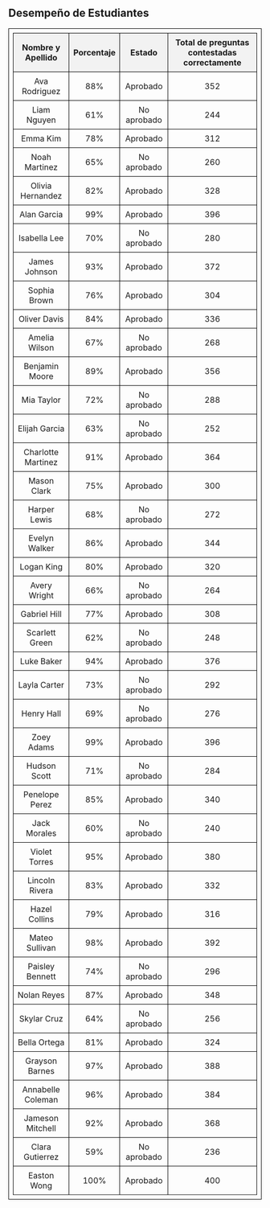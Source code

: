 <!DOCTYPE html>
<html lang="en">
<head>
  <meta charset="UTF-8">
  <meta name="viewport" content="width=device-width, initial-scale=1.0">
  <title>Tabla de Desempeño de Estudiantes</title>
  <style>
    table {
      width: 100%;
      border-collapse: collapse;
    }
    table, th, td {
      border: 1px solid black;
      text-align: center;
      padding: 8px;
    }
    th {
      background-color: #f2f2f2;
    }
  </style>
</head>
<body>

<h2>Desempeño de Estudiantes</h2>

<table>
  <thead>
    <tr>
      <th>Nombre y Apellido</th>
      <th>Porcentaje</th>
      <th>Estado</th>
      <th>Total de preguntas contestadas correctamente</th>
    </tr>
  </thead>
  <tbody>
    <tr>
      <td>Ava Rodriguez</td>
      <td>88%</td>
      <td>Aprobado</td>
      <td>352</td>
    </tr>
    <tr>
      <td>Liam Nguyen</td>
      <td>61%</td>
      <td>No aprobado</td>
      <td>244</td>
    </tr>
    <tr>
      <td>Emma Kim</td>
      <td>78%</td>
      <td>Aprobado</td>
      <td>312</td>
    </tr>
    <tr>
      <td>Noah Martinez</td>
      <td>65%</td>
      <td>No aprobado</td>
      <td>260</td>
    </tr>
    <tr>
      <td>Olivia Hernandez</td>
      <td>82%</td>
      <td>Aprobado</td>
      <td>328</td>
    </tr>
    <tr>
      <td>Alan Garcia</td>
      <td>99%</td>
      <td>Aprobado</td>
      <td>396</td>
    </tr>
    <tr>
      <td>Isabella Lee</td>
      <td>70%</td>
      <td>No aprobado</td>
      <td>280</td>
    </tr>
    <tr>
      <td>James Johnson</td>
      <td>93%</td>
      <td>Aprobado</td>
      <td>372</td>
    </tr>
    <tr>
      <td>Sophia Brown</td>
      <td>76%</td>
      <td>Aprobado</td>
      <td>304</td>
    </tr>
    <tr>
      <td>Oliver Davis</td>
      <td>84%</td>
      <td>Aprobado</td>
      <td>336</td>
    </tr>
    <tr>
      <td>Amelia Wilson</td>
      <td>67%</td>
      <td>No aprobado</td>
      <td>268</td>
    </tr>
    <tr>
      <td>Benjamin Moore</td>
      <td>89%</td>
      <td>Aprobado</td>
      <td>356</td>
    </tr>
    <tr>
      <td>Mia Taylor</td>
      <td>72%</td>
      <td>No aprobado</td>
      <td>288</td>
    </tr>
    <tr>
      <td>Elijah Garcia</td>
      <td>63%</td>
      <td>No aprobado</td>
      <td>252</td>
    </tr>
    <tr>
      <td>Charlotte Martinez</td>
      <td>91%</td>
      <td>Aprobado</td>
      <td>364</td>
    </tr>
    <tr>
      <td>Mason Clark</td>
      <td>75%</td>
      <td>Aprobado</td>
      <td>300</td>
    </tr>
    <tr>
      <td>Harper Lewis</td>
      <td>68%</td>
      <td>No aprobado</td>
      <td>272</td>
    </tr>
    <tr>
      <td>Evelyn Walker</td>
      <td>86%</td>
      <td>Aprobado</td>
      <td>344</td>
    </tr>
    <tr>
      <td>Logan King</td>
      <td>80%</td>
      <td>Aprobado</td>
      <td>320</td>
    </tr>
    <tr>
      <td>Avery Wright</td>
      <td>66%</td>
      <td>No aprobado</td>
      <td>264</td>
    </tr>
    <tr>
      <td>Gabriel Hill</td>
      <td>77%</td>
      <td>Aprobado</td>
      <td>308</td>
    </tr>
    <tr>
      <td>Scarlett Green</td>
      <td>62%</td>
      <td>No aprobado</td>
      <td>248</td>
    </tr>
    <tr>
      <td>Luke Baker</td>
      <td>94%</td>
      <td>Aprobado</td>
      <td>376</td>
    </tr>
    <tr>
      <td>Layla Carter</td>
      <td>73%</td>
      <td>No aprobado</td>
      <td>292</td>
    </tr>
    <tr>
      <td>Henry Hall</td>
      <td>69%</td>
      <td>No aprobado</td>
      <td>276</td>
    </tr>
    <tr>
      <td>Zoey Adams</td>
      <td>99%</td>
      <td>Aprobado</td>
      <td>396</td>
    </tr>
    <tr>
      <td>Hudson Scott</td>
      <td>71%</td>
      <td>No aprobado</td>
      <td>284</td>
    </tr>
    <tr>
      <td>Penelope Perez</td>
      <td>85%</td>
      <td>Aprobado</td>
      <td>340</td>
    </tr>
    <tr>
      <td>Jack Morales</td>
      <td>60%</td>
      <td>No aprobado</td>
      <td>240</td>
    </tr>
    <tr>
      <td>Violet Torres</td>
      <td>95%</td>
      <td>Aprobado</td>
      <td>380</td>
    </tr>
    <tr>
      <td>Lincoln Rivera</td>
      <td>83%</td>
      <td>Aprobado</td>
      <td>332</td>
    </tr>
    <tr>
      <td>Hazel Collins</td>
      <td>79%</td>
      <td>Aprobado</td>
      <td>316</td>
    </tr>
    <tr>
      <td>Mateo Sullivan</td>
      <td>98%</td>
      <td>Aprobado</td>
      <td>392</td>
    </tr>
    <tr>
      <td>Paisley Bennett</td>
      <td>74%</td>
      <td>No aprobado</td>
      <td>296</td>
    </tr>
    <tr>
      <td>Nolan Reyes</td>
      <td>87%</td>
      <td>Aprobado</td>
      <td>348</td>
    </tr>
    <tr>
      <td>Skylar Cruz</td>
      <td>64%</td>
      <td>No aprobado</td>
      <td>256</td>
    </tr>
    <tr>
      <td>Bella Ortega</td>
      <td>81%</td>
      <td>Aprobado</td>
      <td>324</td>
    </tr>
    <tr>
      <td>Grayson Barnes</td>
      <td>97%</td>
      <td>Aprobado</td>
      <td>388</td>
    </tr>
    <tr>
      <td>Annabelle Coleman</td>
      <td>96%</td>
      <td>Aprobado</td>
      <td>384</td>
    </tr>
    <tr>
      <td>Jameson Mitchell</td>
      <td>92%</td>
      <td>Aprobado</td>
      <td>368</td>
    </tr>
    <tr>
      <td>Clara Gutierrez</td>
      <td>59%</td>
      <td>No aprobado</td>
      <td>236</td>
    </tr>
    <tr>
      <td>Easton Wong</td>
      <td>100%</td>
      <td>Aprobado</td>
      <td>400</td>
    </tr>
    <tr
